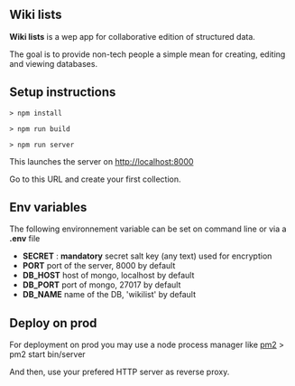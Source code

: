 ## Wiki lists

**Wiki lists** is a wep app for collaborative edition of structured data. 

The goal is to provide non-tech people a simple mean for creating, editing and viewing databases.

## Setup instructions

    > npm install  
    
    > npm run build
    
    > npm run server

This launches the server on [http://localhost:8000](http://localhost:8000)

Go to this URL and create your first collection.

## Env variables 

The following environnement variable can be set on command line or via a **.env** file

* **SECRET** : **mandatory** secret salt key (any text) used for encryption
* **PORT** port of the server, 8000 by default
* **DB_HOST** host of mongo, localhost by default
* **DB_PORT** port of mongo, 27017 by default 
* **DB_NAME** name of the DB, 'wikilist' by default


## Deploy on prod

For deployment on prod you may use a node process manager like [pm2](https://pm2.keymetrics.io/)
    > pm2 start bin/server
    
And then, use your prefered HTTP server as reverse proxy.
  
  


